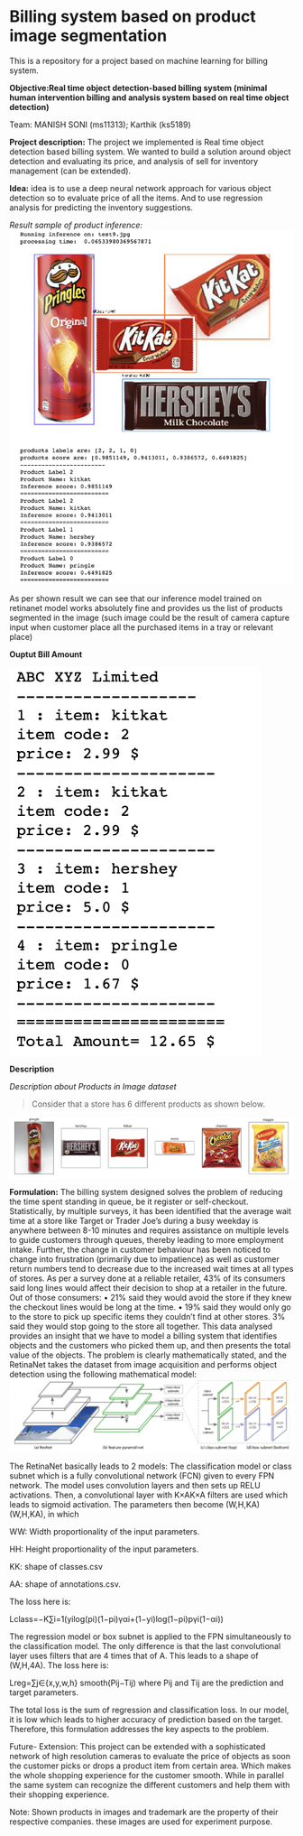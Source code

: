 # Billing system based on product image segmentation
This is a repository for a project based on machine learning for billing system.

**Objective:Real time object detection-based billing system (minimal human intervention billing and analysis system based on real time object detection)**

Team: 
MANISH SONI (ms11313); 
Karthik  (ks5189)


**Project description:**
The project we implemented is Real time object detection based billing system. We wanted to build a solution around object detection and evaluating its price, and analysis of sell for inventory management (can be extended).


**Idea:** idea is to use a deep neural network approach for various object detection so to evaluate price of all the items. And to use regression analysis for predicting the inventory suggestions.

*Result sample of product inference:*
<img src="https://raw.githubusercontent.com/thewitking/billing-system/master/etc/images/sample_output.png" title="Result sample" alt="sample output">


As per shown result we can see that our inference model trained on retinanet model works absolutely fine and provides us the list of products segmented in the image (such image could be the result of camera capture input when customer place all the purchased items in a tray or relevant place)

**Ouptut Bill Amount**


<img src="https://raw.githubusercontent.com/thewitking/billing-system/master/etc/images/output_total.png" title="Result sample" align="center" alt="sample output">



**Description**

*Description about Products in Image dataset*

>Consider that a store has 6 different products as shown below.

<img src="https://raw.githubusercontent.com/thewitking/billing-system/master/etc/images/product.png" title="Result sample" align="center" alt="products">



**Formulation:**
The billing system designed solves the problem of reducing the time spent standing in queue, be it register or self-checkout. Statistically, by multiple surveys, it has been identified that the average wait time at a store like Target or Trader Joe’s during a busy weekday is anywhere between 8-10 minutes and requires assistance on multiple levels to guide customers through queues, thereby leading to more employment intake. Further, the change in customer behaviour has been noticed to change into frustration (primarily due to impatience) as well as customer return numbers tend to decrease due to the increased wait times at all types of stores. As per a survey done at a reliable retailer, 43% of its consumers said long lines would affect their decision to shop at a retailer in the future. 
Out of those consumers:
•	21% said they would avoid the store if they knew the checkout lines would be long at the time.
•	19% said they would only go to the store to pick up specific items they couldn’t find at other stores.
3% said they would stop going to the store all together. 
This data analysed provides an insight that we have to model a billing system that identifies objects and the customers who picked them up, and then presents the total value of the objects. 
The problem is clearly mathematically stated, and the RetinaNet takes the dataset from image acquisition and performs object detection using the following mathematical model:
<img src="https://raw.githubusercontent.com/thewitking/billing-system/master/etc/images/resnet.png" title="Result sample" align="center" alt="resnet">


The RetinaNet basically leads to 2 models:
The classification model or class subnet which is a fully convolutional network (FCN) given to every FPN network. The model uses convolution layers and then sets up RELU activations. Then, a convolutional layer with K×AK×A filters are used which leads to sigmoid activation. The parameters then become (W,H,KA)(W,H,KA), in which 

WW: Width proportionality of the input parameters.


HH: Height proportionality of the input parameters. 


KK: shape of classes.csv


AA: shape of annotations.csv.

The loss here is:


Lclass=−K∑i=1(yilog(pi)(1−pi)γαi+(1−yi)log(1−pi)pγi(1−αi))

The regression model or box subnet is applied to the FPN simultaneously to the classification model. The only difference is that the last convolutional layer uses filters that are 4 times that of A. This leads to a shape of (W,H,4A).
The loss here is:

Lreg=∑j∈{x,y,w,h} smooth(Pij−Tij)
where Pij and Tij are the prediction and target parameters.

The total loss is the sum of regression and classification loss. In our model, it is low which leads to higher accuracy of prediction based on the target.
Therefore, this formulation addresses the key aspects to the problem.


























Future- Extension: This project can be extended with a sophisticated network of high resolution cameras to evaluate the price of objects as soon the customer picks or drops a product item from certain area. Which makes the whole shopping experience for the customer smooth. While in parallel the same system can recognize the different customers and help them with their shopping experience.


Note: Shown products in images and trademark are the property of their respective companies. these images are used for experiment purpose. 
